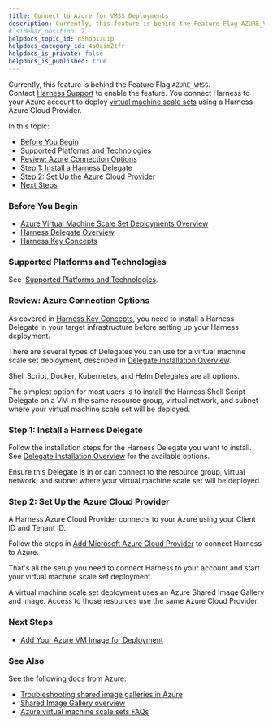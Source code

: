 ```yaml
---
title: Connect to Azure for VMSS Deployments
description: Currently, this feature is behind the Feature Flag AZURE_VMSS. Contact Harness Support to enable the feature.. You connect Harness to your Azure account to deploy virtual machine scale sets using a H…
# sidebar_position: 2
helpdocs_topic_id: d5hob1zuip
helpdocs_category_id: 4o8zim2tfr
helpdocs_is_private: false
helpdocs_is_published: true
---
```


Currently, this feature is behind the Feature Flag `AZURE_VMSS`. Contact [Harness Support](https://mail.google.com/mail/?view=cm&fs=1&tf=1&to=support@harness.io) to enable the feature. You connect Harness to your Azure account to deploy [virtual machine scale sets](https://docs.microsoft.com/en-us/azure/virtual-machine-scale-sets/overview) using a Harness Azure Cloud Provider.

In this topic:

* [Before You Begin](#before_you_begin)
* [Supported Platforms and Technologies](#undefined)
* [Review: Azure Connection Options](#review_azure_connection_options)
* [Step 1: Install a Harness Delegate](#step_1_install_a_harness_delegate)
* [Step 2: Set Up the Azure Cloud Provider](#step_2_set_up_the_azure_cloud_provider)
* [Next Steps](#next_steps)

### Before You Begin

* [Azure Virtual Machine Scale Set Deployments Overview](/article/1h0723zsvm-azure-virtual-machine-scale-set-deployments)
* [Harness Delegate Overview](/article/h9tkwmkrm7-delegate-installation)
* [Harness Key Concepts](/article/4o7oqwih6h-harness-key-concepts)

### Supported Platforms and Technologies

See  [Supported Platforms and Technologies](/article/220d0ojx5y-supported-platforms).

### Review: Azure Connection Options

As covered in [Harness Key Concepts](/article/4o7oqwih6h-harness-key-concepts), you need to install a Harness Delegate in your target infrastructure before setting up your Harness deployment.

There are several types of Delegates you can use for a virtual machine scale set deployment, described in [Delegate Installation Overview](/article/igftn7rrtg-delegate-installation-overview).

Shell Script, Docker, Kubernetes, and Helm Delegates are all options.

The simplest option for most users is to install the Harness Shell Script Delegate on a VM in the same resource group, virtual network, and subnet where your virtual machine scale set will be deployed.

### Step 1: Install a Harness Delegate

Follow the installation steps for the Harness Delegate you want to install. See [Delegate Installation Overview](/article/igftn7rrtg-delegate-installation-overview) for the available options.

Ensure this Delegate is in or can connect to the resource group, virtual network, and subnet where your virtual machine scale set will be deployed.

### Step 2: Set Up the Azure Cloud Provider

A Harness Azure Cloud Provider connects to your Azure using your Client ID and Tenant ID.

Follow the steps in [Add Microsoft Azure Cloud Provider](/article/4n3595l6in-add-microsoft-azure-cloud-provider) to connect Harness to Azure.

That's all the setup you need to connect Harness to your account and start your virtual machine scale set deployment.

A virtual machine scale set deployment uses an Azure Shared Image Gallery and image. Access to those resources use the same Azure Cloud Provider.

### Next Steps

* [Add Your Azure VM Image for Deployment](/article/c43hmoj6ic-add-your-azure-vm-image-for-deployment)

### See Also

See the following docs from Azure:

* [Troubleshooting shared image galleries in Azure](https://docs.microsoft.com/en-us/azure/virtual-machines/troubleshooting-shared-images)
* [Shared Image Gallery overview](https://docs.microsoft.com/en-us/azure/virtual-machines/windows/shared-image-galleries)
* [Azure virtual machine scale sets FAQs](https://docs.microsoft.com/en-us/azure/virtual-machine-scale-sets/virtual-machine-scale-sets-faq)

